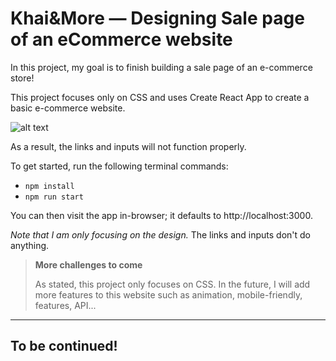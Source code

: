 # Khai&More — Designing Sale page of an eCommerce website

In this project, my goal is to finish building a sale page of an e-commerce store!

This project focuses only on CSS and uses Create React App to create a basic e-commerce website.

![alt text](https://github.com/Khaihuyennguyen/Khai_and_more_shoes_ecom/tree/main/public/Web_capture.jpeg?raw=true)


As a result, the links and inputs will not function properly.

To get started, run the following terminal commands:

- `npm install`
- `npm run start`

You can then visit the app in-browser; it defaults to http://localhost:3000.

_Note that I am only focusing on the design._ The links and inputs don't do anything.

> **More challenges to come**
>
> As stated, this project only focuses on CSS. In the future, I will add more features
> to this website such as animation, mobile-friendly, features, API...



---


## To be continued!


